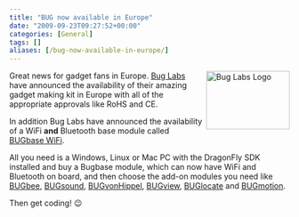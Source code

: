 ```yaml
---
title: "BUG now available in Europe"
date: "2009-09-23T09:27:52+00:00"
categories: [General]
tags: []
aliases: [/bug-now-available-in-europe/]
---
```


<img class="alignright" title="Bug Labs Logo" src="/images/uploads/2007/11/bug_logo_whiteback_sm.jpg" alt="Bug Labs Logo" width="150" height="105" align="right" />

Great news for gadget fans in Europe. [Bug Labs](http://buglabs.net/) have announced the availability of their amazing gadget making kit in Europe with all of the appropriate approvals like RoHS and CE.

In addition Bug Labs have announced the availability of a WiFi <strong>and</strong> Bluetooth base module called [BUGbase WiFi](http://buglabs.net/bugbase).

All you need is a Windows, Linux or Mac PC with the DragonFly SDK installed and buy a Bugbase module, which can now have WiFi and Bluetooth on board, and then choose the add-on modules you need like [BUGbee](http://buglabs.net/modules/bugbee), [BUGsound](http://buglabs.net/modules/bugsound), [BUGvonHippel](http://buglabs.net/modules/bugvonhippel), [BUGview](http://buglabs.net/modules/bugview), [BUGlocate](http://buglabs.net/modules/buglocate) and [BUGmotion](http://buglabs.net/modules/bugmotion).

Then get coding! :wink:
